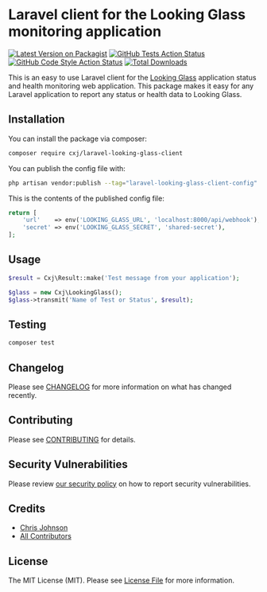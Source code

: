 # Laravel client for the Looking Glass monitoring application 

[![Latest Version on Packagist](https://img.shields.io/packagist/v/cxj/laravel-looking-glass-client.svg?style=flat-square)](https://packagist.org/packages/cxj/laravel-looking-glass-client)
[![GitHub Tests Action Status](https://img.shields.io/github/actions/workflow/status/cxj/laravel-looking-glass-client/run-tests.yml?branch=main&label=tests&style=flat-square)](https://github.com/cxj/laravel-looking-glass-client/actions?query=workflow%3Arun-tests+branch%3Amain)
[![GitHub Code Style Action Status](https://img.shields.io/github/actions/workflow/status/cxj/laravel-looking-glass-client/fix-php-code-style-issues.yml?branch=main&label=code%20style&style=flat-square)](https://github.com/cxj/laravel-looking-glass-client/actions?query=workflow%3A"Fix+PHP+code+style+issues"+branch%3Amain)
[![Total Downloads](https://img.shields.io/packagist/dt/cxj/laravel-looking-glass-client.svg?style=flat-square)](https://packagist.org/packages/cxj/laravel-looking-glass-client)

This is an easy to use Laravel client for the [Looking Glass](https://github.com/cxj/looking-glass)
application status and health monitoring web application.  This package makes it easy 
for any Laravel application to report any status or health data to Looking Glass.

## Installation

You can install the package via composer:

```bash
composer require cxj/laravel-looking-glass-client
```

You can publish the config file with:

```bash
php artisan vendor:publish --tag="laravel-looking-glass-client-config"
```

This is the contents of the published config file:

```php
return [
    'url'    => env('LOOKING_GLASS_URL', 'localhost:8000/api/webhook'),
    'secret' => env('LOOKING_GLASS_SECRET', 'shared-secret'),
];
```

## Usage

```php
$result = Cxj\Result::make('Test message from your application');

$glass = new Cxj\LookingGlass();
$glass->transmit('Name of Test or Status', $result);
```

## Testing

```bash
composer test
```

## Changelog

Please see [CHANGELOG](CHANGELOG.md) for more information on what has changed recently.

## Contributing

Please see [CONTRIBUTING](CONTRIBUTING.md) for details.

## Security Vulnerabilities

Please review [our security policy](../../security/policy) on how to report security vulnerabilities.

## Credits

- [Chris Johnson](https://github.com/cxj)
- [All Contributors](../../contributors)

## License

The MIT License (MIT). Please see [License File](LICENSE.md) for more information.
